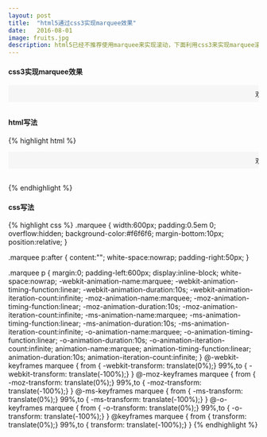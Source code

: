```yaml
---
layout: post
title:  "html5通过css3实现marquee效果"
date:   2016-08-01
image: fruits.jpg
description: html5已经不推荐使用marquee来实现滚动，下面利用css3来实现marquee滚动效果
---
```


#### css3实现marquee效果
<style>
.marquee {
    width: 100%;
    padding: 0.5em 0;
    margin: 0 auto;
    overflow: hidden;
    background-color: #f6f6f6;
    margin-bottom: 30px;
    position: relative;
    text-align: left;
}

.marquee p:after {
    content: "";
    white-space: nowrap;
    padding-right: 50px;
}

.marquee p {
    margin: 0;
    padding-left: 100%;
    display: inline-block;
    white-space: nowrap;
    -webkit-animation-name: marquee;
    -webkit-animation-timing-function: linear;
    -webkit-animation-duration: 10s;
    -webkit-animation-iteration-count: infinite;
    -moz-animation-name: marquee;
    -moz-animation-timing-function: linear;
    -moz-animation-duration: 10s;
    -moz-animation-iteration-count: infinite;
    -ms-animation-name: marquee;
    -ms-animation-timing-function: linear;
    -ms-animation-duration: 10s;
    -ms-animation-iteration-count: infinite;
    -o-animation-name: marquee;
    -o-animation-timing-function: linear;
    -o-animation-duration: 10s;
    -o-animation-iteration-count: infinite;
    animation-name: marquee;
    animation-timing-function: linear;
    animation-duration: 10s;
    animation-iteration-count: infinite;
    text-align: left;
}

@-webkit-keyframes marquee {
    from {
        -webkit-transform: translate(0);
    }

    to {
        -webkit-transform: translate(-150%);
    }
}

@-moz-keyframes marquee {
    from {
        -moz-transform: translate(0);
    }

    to {
        -moz-transform: translate(-150%);
    }
}

@-ms-keyframes marquee {
    from {
        -ms-transform: translate(0);
    }

    to {
        -ms-transform: translate(-150%);
    }
}

@-o-keyframes marquee {
    from {
        -o-transform: translate(0);
    }

    to {
        -o-transform: translate(-150%);
    }
}

@keyframes marquee {
    from {
        transform: translate(0);
    }

    to {
        transform: translate(-150%);
    }
}
</style>
<div class="marquee">
<p>欢迎来到App Hack.</p>
</div>


#### html写法
{% highlight html %}
<div class="marquee">
<p>欢迎来到App Hack.</p>
</div>
{% endhighlight %}


#### css写法
{% highlight css %}
.marquee {
width:600px;
padding:0.5em 0;
overflow:hidden;
background-color:#f6f6f6;
margin-bottom:10px;
position:relative;
}

.marquee p:after {
content:"";
white-space:nowrap;
padding-right:50px;
}

.marquee p {
margin:0;
padding-left:600px;
display:inline-block;
white-space:nowrap;
	-webkit-animation-name:marquee;
	-webkit-animation-timing-function:linear;
	-webkit-animation-duration:10s;
	-webkit-animation-iteration-count:infinite;
	-moz-animation-name:marquee;
	-moz-animation-timing-function:linear;
	-moz-animation-duration:10s;
	-moz-animation-iteration-count:infinite;
	-ms-animation-name:marquee;
	-ms-animation-timing-function:linear;
	-ms-animation-duration:10s;
	-ms-animation-iteration-count:infinite;
	-o-animation-name:marquee;
	-o-animation-timing-function:linear;
	-o-animation-duration:10s;
	-o-animation-iteration-count:infinite;
	animation-name:marquee;
	animation-timing-function:linear;
	animation-duration:10s;
	animation-iteration-count:infinite;
}
@-webkit-keyframes marquee {
  from   { -webkit-transform: translate(0%);}
  99%,to { -webkit-transform: translate(-100%);}
}
@-moz-keyframes marquee {
  from   { -moz-transform: translate(0%);}
  99%,to { -moz-transform: translate(-100%);}
}
@-ms-keyframes marquee {
  from   { -ms-transform: translate(0%);}
  99%,to { -ms-transform: translate(-100%);}
}
@-o-keyframes marquee {
  from   { -o-transform: translate(0%);}
  99%,to { -o-transform: translate(-100%);}
}
@keyframes marquee {
  from   { transform: translate(0%);}
  99%,to { transform: translate(-100%);}
}
{% endhighlight %}





